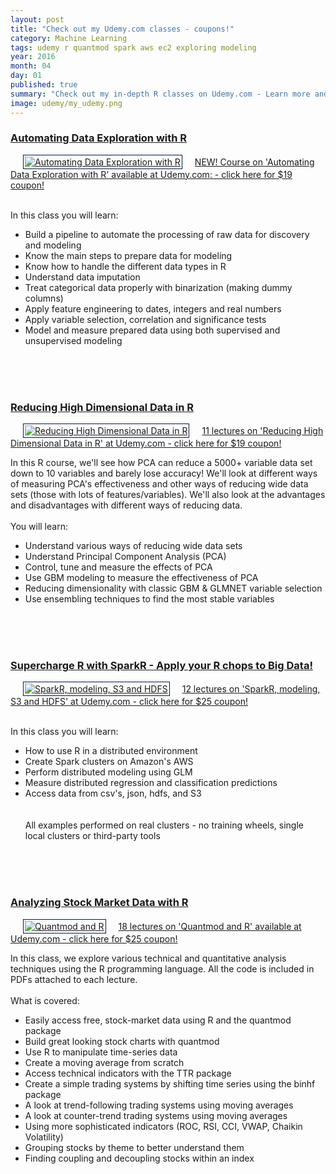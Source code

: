 ```yaml
---
layout: post
title: "Check out my Udemy.com classes - coupons!"
category: Machine Learning
tags: udemy r quantmod spark aws ec2 exploring modeling
year: 2016
month: 04
day: 01
published: true
summary: "Check out my in-depth R classes on Udemy.com - Learn more and support the Data Exploration and Machine Learning Walk-Throughs. Click link for specials and discounts. Thanks for your support!"
image: udemy/my_udemy.png
---
```


<h3><a href='https://www.udemy.com/automating-data-exploration-with-r/?couponCode=2003' target='_blank'>Automating Data Exploration with R</a></h3>
<p style="text-align:center">
<p style="color:black">
<a href='https://www.udemy.com/automating-data-exploration-with-r/?couponCode=2003' target='_blank'>
<img src="{{site.baseurl}}/img/automating-r-19.png" alt="Automating Data Exploration with R" style='padding:2px; border:1px solid #021a40;' align="bottom" hspace="20">NEW! Course on 'Automating Data Exploration with R' available at Udemy.com: - click here for $19 coupon!</a>
</p><BR>
In this class you will learn:
<BR>
<ul>
<li>Build a pipeline to automate the processing of raw data for discovery and modeling</li>
<li>Know the main steps to prepare data for modeling</li>
<li>Know how to handle the different data types in R</li>
<li>Understand data imputation</li>
<li>Treat categorical data properly with binarization (making dummy columns)</li>
<li>Apply feature engineering to dates, integers and real numbers</li>
<li>Apply variable selection, correlation and significance tests</li>
<li>Model and measure prepared data using both supervised and unsupervised modeling</li>
</ul>
</p>

<BR><BR><BR>
<h3><a href='https://www.udemy.com/practical-data-science-reducing-high-dimensional-data-in-r/?couponCode=1111' target='_blank'>Reducing High Dimensional Data in R</a></h3>
<p style="text-align:center">
<p style="color:black">
<a href='https://www.udemy.com/practical-data-science-reducing-high-dimensional-data-in-r/?couponCode=1111' target='_blank'>
<img src="{{site.baseurl}}/img/reducing-dimensions-r-19.png" alt="Reducing High Dimensional Data in R" style='padding:2px; border:1px solid #021a40;' align="bottom" hspace="20">11 lectures on 'Reducing High Dimensional Data in R' at Udemy.com - click here for $19 coupon!</a>
</p>
In this R course, we'll see how PCA can reduce a 5000+ variable data set down to 10 variables and barely lose accuracy! We'll look at different ways of measuring PCA's effectiveness and other ways of reducing wide data sets (those with lots of features/variables). We'll also look at the advantages and disadvantages with different ways of reducing data.
<BR><BR>
You will learn:
<BR>
<ul>
<li>Understand various ways of reducing wide data sets</li>
<li>Understand Principal Component Analysis (PCA)</li>
<li>Control, tune and measure the effects of PCA</li>
<li>Use GBM modeling to measure the effectiveness of PCA</li>
<li>Reducing dimensionality with classic GBM & GLMNET variable selection</li>
<li>Use ensembling techniques to find the most stable variables</li>
</ul>
</p>

<BR><BR><BR>
<h3><a href='https://www.udemy.com/supercharge-r-with-sparkr/?couponCode=1111' target='_blank'>Supercharge R with SparkR - Apply your R chops to Big Data!</a></h3>
<p style="text-align:center">
<p style="color:black">
<a href='https://www.udemy.com/supercharge-r-with-sparkr/?couponCode=1111' target='_blank'>
<img src="{{site.baseurl}}/img/spark-r-25.png" alt="SparkR, modeling, S3 and HDFS" style='padding:2px; border:1px solid #021a40;' align="bottom" hspace="20">12 lectures on 'SparkR, modeling, S3 and HDFS' at Udemy.com - click here for $25 coupon!</a>
</p><BR>
In this class you will learn:
<BR>
<ul>
<li>How to use R in a distributed environment</li>
<li>Create Spark clusters on Amazon's AWS</li>
<li>Perform distributed modeling using GLM</li>
<li>Measure distributed regression and classification predictions</li>
<li>Access data from csv's, json, hdfs, and S3</li>
<BR>
<BR>
All examples performed on real clusters - no training wheels, single local clusters or third-party tools</li>
</ul>
</p>

<BR><BR><BR>
<h3><a href='https://www.udemy.com/practical-data-science-analyzing-stock-market-data-with-r/?couponCode=1111' target='_blank'>Analyzing Stock Market Data with R</a></h3>
<p style="text-align:center">
<p style="color:black">
<a href='https://www.udemy.com/practical-data-science-analyzing-stock-market-data-with-r/?couponCode=1111' target='_blank'>
<img src="{{site.baseurl}}/img/quantmod-r-25.png" alt="Quantmod and R" style='padding:2px; border:1px solid #021a40;' align="bottom" hspace="20">18 lectures on 'Quantmod and R' available at Udemy.com - click here for $25 coupon!</a>
</p>
In this class, we explore various technical and quantitative analysis techniques using the R programming language. All the code is included in PDFs attached to each lecture.
<BR><BR>
What is covered:
<BR>
<ul>
<li>Easily access free, stock-market data using R and the quantmod package</li>
<li>Build great looking stock charts with quantmod</li>
<li>Use R to manipulate time-series data</li>
<li>Create a moving average from scratch</li>
<li>Access technical indicators with the TTR package</li>
<li>Create a simple trading systems by shifting time series using the binhf package</li>
<li>A look at trend-following trading systems using moving averages</li>
<li>A look at counter-trend trading systems using moving averages</li>
<li>Using more sophisticated indicators (ROC, RSI, CCI, VWAP, Chaikin Volatility)</li>
<li>Grouping stocks by theme to better understand them</li>
<li>Finding coupling and decoupling stocks within an index</li>
</ul>
</p>
